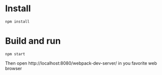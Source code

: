 # Install

```console
npm install
```

# Build and run

```console
npm start
```

Then open http://localhost:8080/webpack-dev-server/ in you favorite web browser
